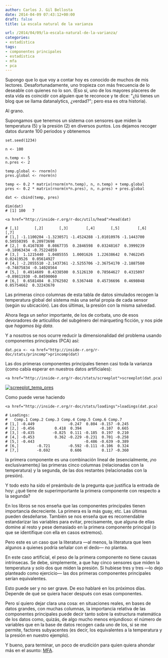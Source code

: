 ```yaml
---
author: Carlos J. Gil Bellosta
date: 2014-04-09 07:43:12+00:00
draft: false
title: La escala natural de la varianza

url: /2014/04/09/la-escala-natural-de-la-varianza/
categories:
- estadística
tags:
- componentes principales
- estadística
- mfa
- pca
---
```


Supongo que lo que voy a contar hoy es conocido de muchos de mis lectores. Desafortunadamente, uno tropieza con más frecuencia de lo deseable con quienes no lo son. (Eso sí, uno de los mayores placeres de esta vida es coincidir con alguien que te reconoce y te dice: "¿tú tienes un blog que se llama datanalytics, ¿verdad?"; pero esa es otra historia).

Al grano.

Supongamos que tenemos un sistema con sensores que miden la temperatura (5) y la presión (2) en diversos puntos. Los dejamos recoger datos durante 100 periodos y obtenemos



    set.seed(1234)

    n <- 100

    n.temp <- 5
    n.pres <- 2

    temp.global <- rnorm(n)
    pres.global <- rnorm(n)

    temp <- 0.2 * matrix(rnorm(n*n.temp), n, n.temp) + temp.global
    pres <- 0.2 * matrix(rnorm(n*n.pres), n, n.pres) + pres.global

    dat <- cbind(temp, pres)

    dim(dat)
    # [1] 100   7

    <a href="http://inside-r.org/r-doc/utils/head">head(dat)

    # [,1]       [,2]       [,3]        [,4]       [,5]        [,6]        [,7]
    # [1,] -1.1100204 -1.3230571 -1.4524288 -1.01010976 -1.1443700  0.50550395  0.20973698
    # [2,]  0.4167830  0.0867735  0.2846598  0.03248167  0.3999239 -0.18963434 -0.75224859
    # [3,]  1.1215440  1.0485555  1.0001626  1.22638642  0.7462245  0.02419526  0.05614927
    # [4,] -2.2055510 -2.1437361 -2.5255706 -2.36754170 -2.1887580 -0.74875834 -0.14028564
    # [5,]  0.4914609  0.4338500  0.5126130  0.78564627  0.4315097 -0.89811930 -0.84590060
    # [6,]  0.6581484  0.3762502  0.5367448  0.45736696  0.4698048  0.05754662  0.32243670



Las primeras cinco columnas de esta tabla de datos simulados recogen la temperatura global del sistema más una señal propia de cada sensor (según su ubicación). Las dos últimas, la presión con la misma salvedad.

Ahora llega un señor importante, de los de corbata, uno de esos devoradores de articulillos del subgénero del márqueting ficción, y nos pide que _hagamos big data_.

Y a nosotros se nos ocurre reducir la dimensionalidad del problema usando componentes principales (PCA) así:



    dat.pca <- <a href="http://inside-r.org/r-doc/stats/princomp">princomp(dat)



Las dos primeras componentes principales tienen casi toda la varianza (como cabía esperar en nuestros datos artificiales):



    <a href="http://inside-r.org/r-doc/stats/screeplot">screeplot(dat.pca)



[![screeplot_temp_pres](/wp-uploads/2014/04/screeplot_temp_pres.png)
](/wp-uploads/2014/04/screeplot_temp_pres.png)

Como puede verse haciendo



    <a href="http://inside-r.org/r-doc/stats/loadings">loadings(dat.pca)

    # Loadings:
    #   Comp.1 Comp.2 Comp.3 Comp.4 Comp.5 Comp.6 Comp.7
    # [1,] -0.449               -0.247  0.804 -0.157 -0.245
    # [2,] -0.456         0.418  0.394        -0.107  0.665
    # [3,] -0.435        -0.825  0.111 -0.185  0.197  0.210
    # [4,] -0.453         0.362 -0.229 -0.231  0.701 -0.258
    # [5,] -0.443                      -0.486 -0.639 -0.389
    # [6,]        -0.721        -0.592 -0.111 -0.106  0.324
    # [7,]        -0.692         0.606         0.117 -0.360



la primera componente es una combinación lineal de (esencialmente, ¡no exclusivamente¡) las primeras cinco columnas (relacionadas con la temperatura) y la segunda, de las dos restantes (relacionadas con la presión).

Y todo esto ha sido el preámbulo de la pregunta que justifica la entrada de hoy: ¿qué tiene de superimportante la primera componente con respecto a la segunda?

En los libros se nos enseña que las componentes principales tienen importancia decreciente. La primera es la más guay, etc. Las últimas pueden desdeñarse. También se nos enseña que es recomendable estandarizar las variables para evitar, precisamente, que alguna de ellas domine al resto y pese demasiado en la primera componente principal (o que se identifique con ella en casos extremos).

Pero este es un caso que la literatura —al menos, la literatura que leen algunos a quienes podría señalar con el dedo— no plantea.

En este caso artificial, el peso de la primera componente no tiene causas intrínsecas. Se debe, simplemente, a que hay cinco sensores que miden la temperatura y solo dos que miden la presión. Si hubiese tres y tres —lo dejo planteado como ejercicio— las dos primeras componentes principales serían equivalentes.

Esto puede ser y no ser grave. De eso hablaré en los próximos días. Depende de qué se quiera hacer después con esas componentes.

Pero sí quiero dejar clara una cosa: en situaciones reales, en bases de datos grandes, con muchas columnas, la importancia relativa de las componentes principales puede decir tanto sobre la estructura matemática de los datos como, quizás, de algo mucho menos enjundioso: el número de variables que en la base de datos recogen cada uno de los, si se me permite, factores subyacentes (es decir, los equivalentes a la temperatura y la presión en nuestro ejemplo).

Y bueno, para terminar, un poco de erudición para quien quiera ahondar más en el asunto: [MFA](http://factominer.free.fr/advanced-methods/multiple-factor-analysis.html).
